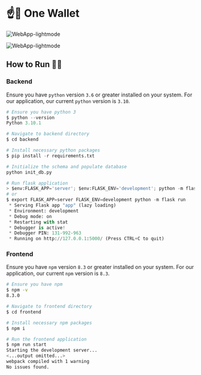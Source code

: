 # ☝️👛 One Wallet

![WebApp-lightmode](https://github.com/SelenaChen123/HackNC2022/tree/main/docs/webpage-lightmode.png)

![WebApp-lightmode](https://github.com/SelenaChen123/HackNC2022/tree/main/docs/webpage-darkmode.png)

## How to Run 👷🏻

### Backend

Ensure you have `python` version `3.6` or greater installed on your system. For our application, our current `python` version is `3.10`.  

```python
# Ensure you have python 3
$ python --version
Python 3.10.1

# Navigate to backend directory
$ cd backend

# Install necessary python packages
$ pip install -r requirements.txt

# Initialize the schema and populate database
python init_db.py

# Run flask application
> $env:FLASK_APP='server'; $env:FLASK_ENV='development'; python -m flask run
# or 
$ export FLASK_APP=server FLASK_ENV=development python -m flask run
 * Serving Flask app "app" (lazy loading)
 * Environment: development
 * Debug mode: on
 * Restarting with stat
 * Debugger is active!
 * Debugger PIN: 131-992-963
 * Running on http://127.0.0.1:5000/ (Press CTRL+C to quit)
```

### Frontend

Ensure you have `npm` version `8.3` or greater installed on your system. For our application, our current `npm` version is `8.3`.  

```bash
# Ensure you have npm
$ npm -v
8.3.0

# Navigate to frontend directory
$ cd frontend

# Install necessary npm packages
$ npm i

# Run the frontend application
$ npm run start
Starting the development server...
<...output omitted...>
webpack compiled with 1 warning
No issues found.
```
